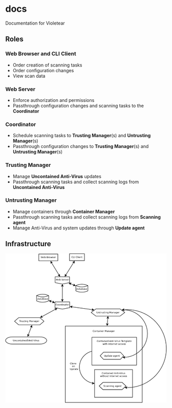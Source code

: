 # docs

Documentation for Violetear

## Roles

### Web Browser and CLI Client

* Order creation of scanning tasks
* Order configuration changes
* View scan data

### Web Server

* Enforce authorization and permissions
* Passthrough configuration changes and scanning tasks to the **Coordinator**

### Coordinator

* Schedule scanning tasks to **Trusting Manager**(s) and **Untrusting Manager**(s)
* Passthrough configuration changes to **Trusting Manager**(s) and **Untrusting Manager**(s)

### Trusting Manager

* Manage **Uncontained Anti-Virus** updates
* Passthrough scanning tasks and collect scanning logs from **Uncontained Anti-Virus**

### Untrusting Manager

* Manage containers through **Container Manager**
* Passthrough scanning tasks and collect scanning logs from **Scanning agent**
* Manage Anti-Virus and system updates through **Update agent**

## Infrastructure

![Infrastructure](infrastructure.png)